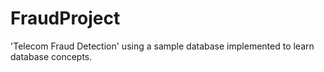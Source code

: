 # FraudProject
'Telecom Fraud Detection' using a sample database implemented to learn database concepts.
